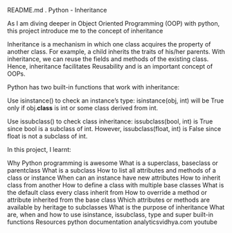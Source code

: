 README.md
. Python - Inheritance

As I am diving deeper in Object Oriented Programming (OOP) with python, this project introduce me to the concept of inheritance

Inheritance is a mechanism in which one class acquires the property of another class. For example, a child inherits the traits of his/her parents. With inheritance, we can reuse the fields and methods of the existing class. Hence, inheritance facilitates Reusability and is an important concept of OOPs.

Python has two built-in functions that work with inheritance:

Use isinstance() to check an instance’s type: isinstance(obj, int) will be True only if obj.__class__ is int or some class derived from int.

Use issubclass() to check class inheritance: issubclass(bool, int) is True since bool is a subclass of int. However, issubclass(float, int) is False since float is not a subclass of int.

In this project, I learnt:

Why Python programming is awesome
What is a superclass, baseclass or parentclass
What is a subclass
How to list all attributes and methods of a class or instance
When can an instance have new attributes
How to inherit class from another
How to define a class with multiple base classes
What is the default class every class inherit from
How to override a method or attribute inherited from the base class
Which attributes or methods are available by heritage to subclasses
What is the purpose of inheritance
What are, when and how to use isinstance, issubclass, type and super built-in functions
Resources
python documentation
analyticsvidhya.com
youtube
